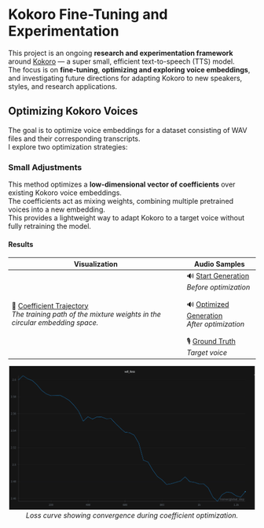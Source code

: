 # Kokoro Fine-Tuning and Experimentation

This project is an ongoing **research and experimentation framework** around [Kokoro](https://huggingface.co/hexgrad/Kokoro-82M) — a super small, efficient text-to-speech (TTS) model.  
The focus is on **fine-tuning**, **optimizing and exploring voice embeddings**, and investigating future directions for adapting Kokoro to new speakers, styles, and research applications.

## Optimizing Kokoro Voices

The goal is to optimize voice embeddings for a dataset consisting of WAV files and their corresponding transcripts.  
I explore two optimization strategies:

### Small Adjustments

This method optimizes a **low-dimensional vector of coefficients** over existing Kokoro voice embeddings.  
The coefficients act as mixing weights, combining multiple pretrained voices into a new embedding.  
This provides a lightweight way to adapt Kokoro to a target voice without fully retraining the model.

#### Results

| Visualization                                                                                                                                      | Audio Samples                                                                                                                                                                                                                                                                                |
|----------------------------------------------------------------------------------------------------------------------------------------------------|----------------------------------------------------------------------------------------------------------------------------------------------------------------------------------------------------------------------------------------------------------------------------------------------|
| 🎥 [Coefficient Trajectory](assets/optemize_voices/coeff_viz.mp4) <br> _The training path of the mixture weights in the circular embedding space._ | 🔊 [Start Generation](assets/optemize_voices/start_generation.wav) <br> _Before optimization_ <br><br> 🔊 [Optimized Generation](optemize_voices/optemize_generation.wav) <br> _After optimization_ <br><br> 🎙️ [Ground Truth](assets/optemize_voices/ground_truth.wav) <br> _Target voice_ |

<p align="center">
  <img src="assets/optemize_voices/loss_figure.png" alt="Training Loss" width="500"/>
  <br>
  <em>Loss curve showing convergence during coefficient optimization.</em>
</p>